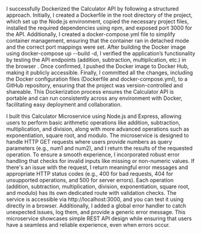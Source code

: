 I successfully Dockerized the Calculator API by following a structured approach. Initially, I created a Dockerfile in the root directory of the project, which set up the Node.js environment, copied the necessary project files, installed the required dependencies using npm, and exposed port 3000 for the API. Additionally, I created a docker-compose.yml file to simplify container management, ensuring that the container ran in detached mode and the correct port mappings were set. After building the Docker image using docker-compose up --build -d, I verified the application’s functionality by testing the API endpoints (addition, subtraction, multiplication, etc.) in the browser . Once confirmed, I pushed the Docker image to Docker Hub, making it publicly accessible. Finally, I committed all the changes, including the Docker configuration files (Dockerfile and docker-compose.yml), to a GitHub repository, ensuring that the project was version-controlled and shareable. This Dockerization process ensures the Calculator API is portable and can run consistently across any environment with Docker, facilitating easy deployment and collaboration.


I built this Calculator Microservice using Node.js and Express, allowing users to perform basic arithmetic operations like addition, subtraction, multiplication, and division, along with more advanced operations such as exponentiation, square root, and modulo. The microservice is designed to handle HTTP GET requests where users provide numbers as query parameters (e.g., num1 and num2), and I return the results of the requested operation.
To ensure a smooth experience, I incorporated robust error handling that checks for invalid inputs like missing or non-numeric values. If there's an issue with the request, I return meaningful error messages and appropriate HTTP status codes (e.g., 400 for bad requests, 404 for unsupported operations, and 500 for server errors).
Each operation (addition, subtraction, multiplication, division, exponentiation, square root, and modulo) has its own dedicated route with validation checks. The service is accessible via http://localhost:3000, and you can test it using directly in a browser.
Additionally, I added a global error handler to catch unexpected issues, log them, and provide a generic error message. This microservice showcases simple REST API design while ensuring that users have a seamless and reliable experience, even when errors occur.
